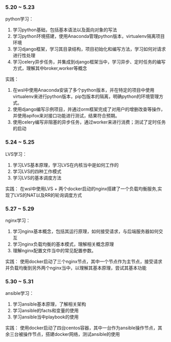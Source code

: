 
### 5.20 ~ 5.23

python学习：
1. 学习python基础，包括基本语法以及面向对象的写法
2. 学习python环境搭建，使用Anaconda管理python版本，virtualenv隔离项目环境
3. 学习django框架，学习其目录结构，项目初始化和编写方法，学习如何对请求进行性处理
4. 学习celery异步任务，并集成到django框架当中，学习异步、定时任务的编写方式，理解其中broker,worker等概念

实践：
1. 在wsl中使用Anaconda安装了多个python版本，并在特定的项目中使用virtualenv来进行python版本，pip包版本的隔离，明确python的环境管理方式。
2. 使用django编写示例项目，并通过orm框架完成了对用户的增删改查等操作，并使用apifox来对接口功能进行测试，结果符合预期。
3. 使用celery编写非阻塞的异步任务，通过worker来进行消费；测试了定时任务的启动


### 5.24 ~ 5.25

LVS学习：
1. 学习LVS基本原理，学习LVS在内核当中是如何工作的
2. 学习LVS的四种工作模式
3. 学习LVS的基本调度方法

实践：
在wsl中使用LVS + 两个docker启动的nginx搭建了一个负载均衡服务,实现了LVS的NAT以及RR的轮询调度方式


### 5.27 ~ 5.29

nginx学习：
1. 学习nginx基本概念，包括其运行原理，如何接受请求，与后端服务器如何交互
2. 学习nginx负载均衡的基本模式，理解相关概念原理
3. 理解nginx配置文件当中的常见配置参数。

实践：
使用docker启动了三个nginx节点，其中一个节点作为主节点，接受请求并负载均衡到另外两个nginx当中，以理解其基本原理，尝试其基本功能



### 5.30 ~ 5.31

ansible学习：
1. 学习ansible基本原理，了解相关架构
2. 学习ansible的facts和变量的使用
3. 学习ansible当中playbook的使用

实践：
使用docker启动了四台centos容器，其中一台作为ansible操作节点，其余三台被操作节点，搭建docker网络，测试ansible的使用

